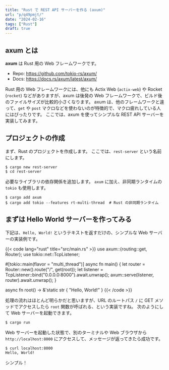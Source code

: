 ```yaml
---
title: "Rust で REST API サーバーを作る (axum)"
url: "p/q49pmjt/"
date: "2024-02-16"
tags: ["Rust"]
draft: true
---
```


axum とは
----

__axum__ は Rust 用の Web フレームワークです。

- Repo: https://github.com/tokio-rs/axum/
- Docs: https://docs.rs/axum/latest/axum/

Rust 用の Web フレームワークには、他にも Actix Web (`actix-web`) や Rocket (`rocket`) などがありますが、axum は後発の Web フレームワークで、ビルド後のファイルサイズが比較的小さくなります。
axum は、他のフレームワークと違って、`get` や `post` マクロなどを使わないのが特徴的で、マクロ疲れしている人にはぴったりです。
ここでは、axum を使ってシンプルな REST API サーバーを実装してみます。


プロジェクトの作成
----

まず、Rust のプロジェクトを作成します。
ここでは、`rest-server` という名前にします。

```console
$ cargo new rest-server
$ cd rest-server
```

必要なライブラリの依存関係を追加します。
`axum` に加え、非同期ランタイムの `tokio` も使用します。

```console
$ cargo add axum
$ cargo add tokio --features rt-multi-thread  # Rust の非同期ランタイム
```


まずは Hello World サーバーを作ってみる
----

下記は、`Hello, World!` というテキストを返すだけの、シンプルな Web サーバーの実装例です。

{{< code lang="rust" title="src/main.rs" >}}
use axum::{routing::get, Router};
use tokio::net::TcpListener;

#[tokio::main(flavor = "multi_thread")]
async fn main() {
    let router = Router::new().route("/", get(root));
    let listener = TcpListener::bind("0.0.0.0:8000").await.unwrap();
    axum::serve(listener, router).await.unwrap();
}

async fn root() -> &'static str {
    "Hello, World!"
}
{{< /code >}}

処理の流れはほとんど明らかだと思いますが、URL のルートパス `/` に GET メソッドでアクセスしたら `root` 関数が呼ばれる、という実装ですね。
次のようにして Web サーバーを起動できます。

```console
$ cargo run
```

Web サーバーを起動した状態で、別のターミナルや Web ブラウザから `http://localhost:8000` にアクセスして、メッセージが返ってきたら成功です。

```console
$ curl localhost:8000
Hello, World!
```

シンプル！


